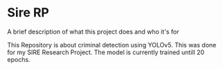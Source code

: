 # Sire RP

A brief description of what this project does and who it's for

This Repository is about criminal detection using YOLOv5. This was done for my SIRE Research Project. The model is currently 
trained untill 20 epochs.
